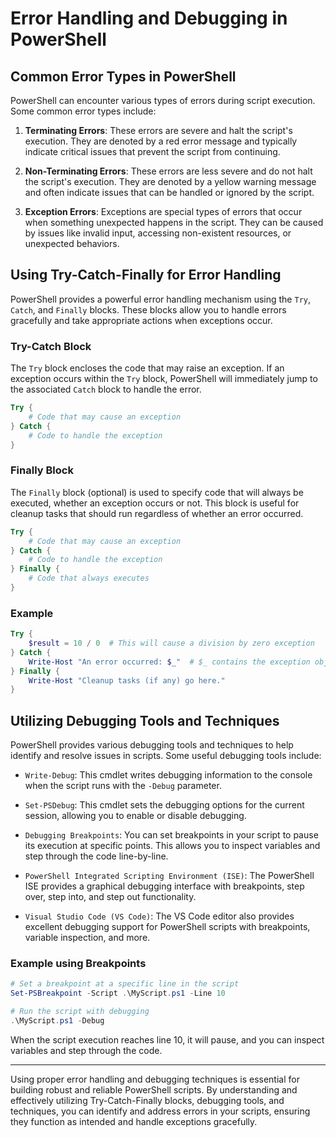 # Error Handling and Debugging in PowerShell

## Common Error Types in PowerShell

PowerShell can encounter various types of errors during script execution. Some common error types include:

1. **Terminating Errors**: These errors are severe and halt the script's execution. They are denoted by a red error message and typically indicate critical issues that prevent the script from continuing.

2. **Non-Terminating Errors**: These errors are less severe and do not halt the script's execution. They are denoted by a yellow warning message and often indicate issues that can be handled or ignored by the script.

3. **Exception Errors**: Exceptions are special types of errors that occur when something unexpected happens in the script. They can be caused by issues like invalid input, accessing non-existent resources, or unexpected behaviors.

## Using Try-Catch-Finally for Error Handling

PowerShell provides a powerful error handling mechanism using the `Try`, `Catch`, and `Finally` blocks. These blocks allow you to handle errors gracefully and take appropriate actions when exceptions occur.

### Try-Catch Block

The `Try` block encloses the code that may raise an exception. If an exception occurs within the `Try` block, PowerShell will immediately jump to the associated `Catch` block to handle the error.

```powershell
Try {
    # Code that may cause an exception
} Catch {
    # Code to handle the exception
}
```

### Finally Block

The `Finally` block (optional) is used to specify code that will always be executed, whether an exception occurs or not. This block is useful for cleanup tasks that should run regardless of whether an error occurred.

```powershell
Try {
    # Code that may cause an exception
} Catch {
    # Code to handle the exception
} Finally {
    # Code that always executes
}
```

### Example

```powershell
Try {
    $result = 10 / 0  # This will cause a division by zero exception
} Catch {
    Write-Host "An error occurred: $_"  # $_ contains the exception object
} Finally {
    Write-Host "Cleanup tasks (if any) go here."
}
```

## Utilizing Debugging Tools and Techniques

PowerShell provides various debugging tools and techniques to help identify and resolve issues in scripts. Some useful debugging tools include:

- `Write-Debug`: This cmdlet writes debugging information to the console when the script runs with the `-Debug` parameter.

- `Set-PSDebug`: This cmdlet sets the debugging options for the current session, allowing you to enable or disable debugging.

- `Debugging Breakpoints`: You can set breakpoints in your script to pause its execution at specific points. This allows you to inspect variables and step through the code line-by-line.

- `PowerShell Integrated Scripting Environment (ISE)`: The PowerShell ISE provides a graphical debugging interface with breakpoints, step over, step into, and step out functionality.

- `Visual Studio Code (VS Code)`: The VS Code editor also provides excellent debugging support for PowerShell scripts with breakpoints, variable inspection, and more.

### Example using Breakpoints

```powershell
# Set a breakpoint at a specific line in the script
Set-PSBreakpoint -Script .\MyScript.ps1 -Line 10

# Run the script with debugging
.\MyScript.ps1 -Debug
```

When the script execution reaches line 10, it will pause, and you can inspect variables and step through the code.

---

Using proper error handling and debugging techniques is essential for building robust and reliable PowerShell scripts. By understanding and effectively utilizing Try-Catch-Finally blocks, debugging tools, and techniques, you can identify and address errors in your scripts, ensuring they function as intended and handle exceptions gracefully.
